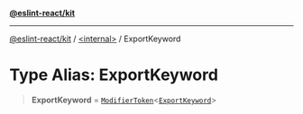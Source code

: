 [**@eslint-react/kit**](../../README.md)

***

[@eslint-react/kit](../../README.md) / [\<internal\>](../README.md) / ExportKeyword

# Type Alias: ExportKeyword

> **ExportKeyword** = [`ModifierToken`](../interfaces/ModifierToken.md)\<[`ExportKeyword`](../enumerations/SyntaxKind.md#exportkeyword)\>
